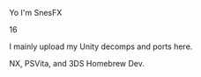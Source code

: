 Yo I'm SnesFX

16

I mainly upload my Unity decomps and ports here.

NX, PSVita, and 3DS Homebrew Dev.
